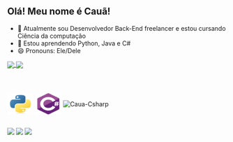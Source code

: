 ## Olá! Meu nome é Cauã!

- 🔭 Atualmente sou Desenvolvedor Back-End freelancer e estou cursando Ciência da computação
- 🌱 Estou aprendendo Python, Java e C# 
- 😄 Pronouns: Ele/Dele

<a href="https://github.com/He1nka/">
  <img height=200  align="center" src="https://github-readme-stats.vercel.app/api?username=He1nka&theme=dark" />
</a>
<a href="https://github.com/He1nka/">
  <img height=200 align="center" src="https://github-readme-stats.vercel.app/api/top-langs?username=He1nka&layout=compact&langs_count=8&card_width=320&theme=dark" />
</a>

#
 <div style="display: inline_block"><br>
  <img align="center" alt="Caua-Python" height="50" width="60" src="https://raw.githubusercontent.com/devicons/devicon/master/icons/python/python-original.svg">
  <img align="center" alt="Caua-Csharp" height="50" width="60" src="https://raw.githubusercontent.com/devicons/devicon/master/icons/csharp/csharp-original.svg">
  <img align="center" alt="Caua-Csharp" height="50" width="60" src=https://cdn-icons-png.flaticon.com/128/5968/5968282.png>
</div>

 ##
 
<div> 
  <a href="https://www.instagram.com/cauahenriquepar/" target="_blank"><img src="https://img.shields.io/badge/-Instagram-%23E4405F?style=for-the-badge&logo=instagram&logoColor=white" target="_blank"></a>
  <a href = "mailto:cauahenriqueccpar@gmail.com"><img src="https://img.shields.io/badge/-Gmail-%23333?style=for-the-badge&logo=gmail&logoColor=white" target="_blank"></a>
  <a href="https://www.linkedin.com/in/cauaparente/" target="_blank"><img src="https://img.shields.io/badge/-LinkedIn-%230077B5?style=for-the-badge&logo=linkedin&logoColor=white" target="_blank"></a> 
</div>
